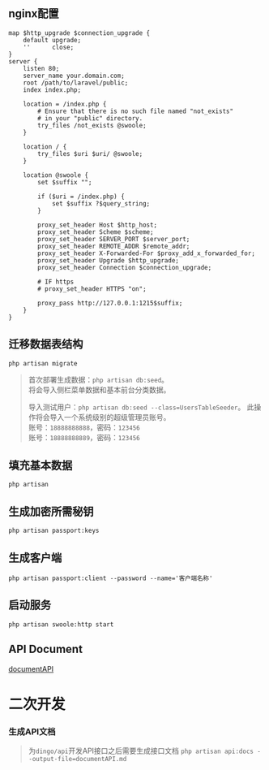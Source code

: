 
## nginx配置
```
map $http_upgrade $connection_upgrade {
    default upgrade;
    ''      close;
}
server {
    listen 80;
    server_name your.domain.com;
    root /path/to/laravel/public;
    index index.php;

    location = /index.php {
        # Ensure that there is no such file named "not_exists"
        # in your "public" directory.
        try_files /not_exists @swoole;
    }

    location / {
        try_files $uri $uri/ @swoole;
    }

    location @swoole {
        set $suffix "";

        if ($uri = /index.php) {
            set $suffix ?$query_string;
        }

        proxy_set_header Host $http_host;
        proxy_set_header Scheme $scheme;
        proxy_set_header SERVER_PORT $server_port;
        proxy_set_header REMOTE_ADDR $remote_addr;
        proxy_set_header X-Forwarded-For $proxy_add_x_forwarded_for;
        proxy_set_header Upgrade $http_upgrade;
        proxy_set_header Connection $connection_upgrade;

        # IF https
        # proxy_set_header HTTPS "on";

        proxy_pass http://127.0.0.1:1215$suffix;
    }
}
```

## 迁移数据表结构
`php artisan migrate`
> 首次部署生成数据：`php artisan db:seed`。   
> 将会导入侧栏菜单数据和基本前台分类数据。
> 
> 导入测试用户：`php artisan db:seed --class=UsersTableSeeder`。
> 此操作将会导入一个系统级别的超级管理员账号。   
> 账号：`18888888888`，密码：`123456`   
> 账号：`18888888889`，密码：`123456`   

## 填充基本数据
`php artisan `

## 生成加密所需秘钥
`php artisan passport:keys`

## 生成客户端
`php artisan passport:client --password --name='客户端名称'`

## 启动服务
`php artisan swoole:http start`

## API Document
[documentAPI](documentAPI.md)



# 二次开发

### 生成API文档
> 为`dingo/api`开发API接口之后需要生成接口文档
`php artisan api:docs --output-file=documentAPI.md`

